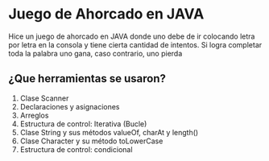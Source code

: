 # Juego de Ahorcado en JAVA
Hice un juego de ahorcado en JAVA donde uno debe de ir colocando letra por letra en la consola y tiene cierta cantidad de intentos. Si logra completar toda la palabra uno gana, caso contrario, uno pierda

## ¿Que herramientas se usaron?
1. Clase Scanner
2. Declaraciones y asignaciones
3. Arreglos
4. Estructura de control: Iterativa (Bucle)
5. Clase String y sus métodos valueOf, charAt y length()
6. Clase Character y su método toLowerCase
7. Estructura de control: condicional
